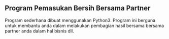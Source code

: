 Program Pemasukan Bersih Bersama Partner
----------------------------------------
Program sederhana dibuat menggunakan Python3.
Program ini berguna untuk membantu anda dalam melakukan pembagian hasil bersama bersama partner anda dalam hal bisnis dll.
